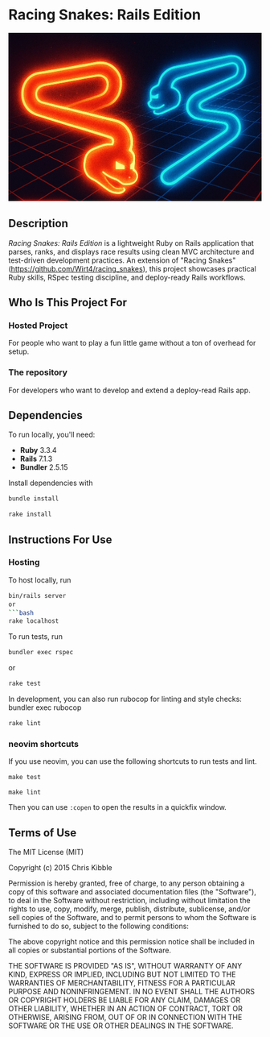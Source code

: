# Racing Snakes: Rails Edition
<img src="/assets/readme_pic.jpg" alt="two snakes chasing each other on a grid" width="550" />

## Description
_Racing Snakes: Rails Edition_ is a lightweight Ruby on Rails application that parses, ranks, and displays race results using clean MVC architecture and test-driven development practices. An extension of "Racing Snakes"(https://github.com/Wirt4/racing_snakes), this project showcases practical Ruby skills, RSpec testing discipline, and deploy-ready Rails workflows.
## Who Is This Project For
### Hosted Project
For people who want to play a fun little game without a ton of overhead for setup.
### The repository
For developers who want to develop and extend a deploy-read Rails app.
## Dependencies
To run locally, you'll need:
- **Ruby** 3.3.4
- **Rails** 7.1.3
- **Bundler** 2.5.15

Install dependencies with 
```bash
bundle install
```
```bash
rake install
```
## Instructions For Use
### Hosting
To host locally, run
```bash
bin/rails server
or 
```bash
rake localhost
```

To run tests, run 
```bash
bundler exec rspec
```
or
```bash
rake test
```

In development, you can also run rubocop for linting and style checks:
bundler exec rubocop
```bash
rake lint
```
### neovim shortcuts
If you use neovim, you can use the following shortcuts to run tests and lint.
```vim
make test
```
```vim
make lint
```

Then you can use `:copen` to open the results in a quickfix window.
## Terms of Use
The MIT License (MIT)

Copyright (c) 2015 Chris Kibble

Permission is hereby granted, free of charge, to any person obtaining a copy of this software and associated documentation files (the "Software"), to deal in the Software without restriction, including without limitation the rights to use, copy, modify, merge, publish, distribute, sublicense, and/or sell copies of the Software, and to permit persons to whom the Software is furnished to do so, subject to the following conditions:

The above copyright notice and this permission notice shall be included in all copies or substantial portions of the Software.

THE SOFTWARE IS PROVIDED "AS IS", WITHOUT WARRANTY OF ANY KIND, EXPRESS OR IMPLIED, INCLUDING BUT NOT LIMITED TO THE WARRANTIES OF MERCHANTABILITY, FITNESS FOR A PARTICULAR PURPOSE AND NONINFRINGEMENT. IN NO EVENT SHALL THE AUTHORS OR COPYRIGHT HOLDERS BE LIABLE FOR ANY CLAIM, DAMAGES OR OTHER LIABILITY, WHETHER IN AN ACTION OF CONTRACT, TORT OR OTHERWISE, ARISING FROM, OUT OF OR IN CONNECTION WITH THE SOFTWARE OR THE USE OR OTHER DEALINGS IN THE SOFTWARE.
